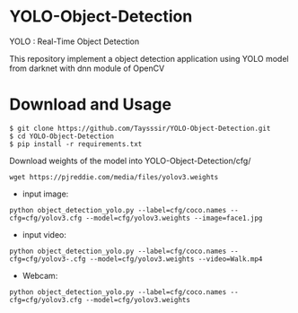 # YOLO-Object-Detection
YOLO : Real-Time Object Detection

This repository  implement a object detection application using YOLO model from darknet with dnn module of OpenCV


# Download and Usage

```
$ git clone https://github.com/Taysssir/YOLO-Object-Detection.git
$ cd YOLO-Object-Detection
$ pip install -r requirements.txt

```

Download weights of the model into YOLO-Object-Detection/cfg/
```
wget https://pjreddie.com/media/files/yolov3.weights
```

* input image: 
```
python object_detection_yolo.py --label=cfg/coco.names --cfg=cfg/yolov3.cfg --model=cfg/yolov3.weights --image=face1.jpg
```

* input video: 
``` 
python object_detection_yolo.py --label=cfg/coco.names --cfg=cfg/yolov3-.cfg --model=cfg/yolov3.weights --video=Walk.mp4
```

* Webcam: 
``` 
python object_detection_yolo.py --label=cfg/coco.names --cfg=cfg/yolov3.cfg --model=cfg/yolov3.weights
```
